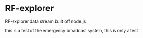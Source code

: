 # RF-explorer
RF-explorer data stream built off node.js

this is a test of the emergency broadcast system, this is only a test
